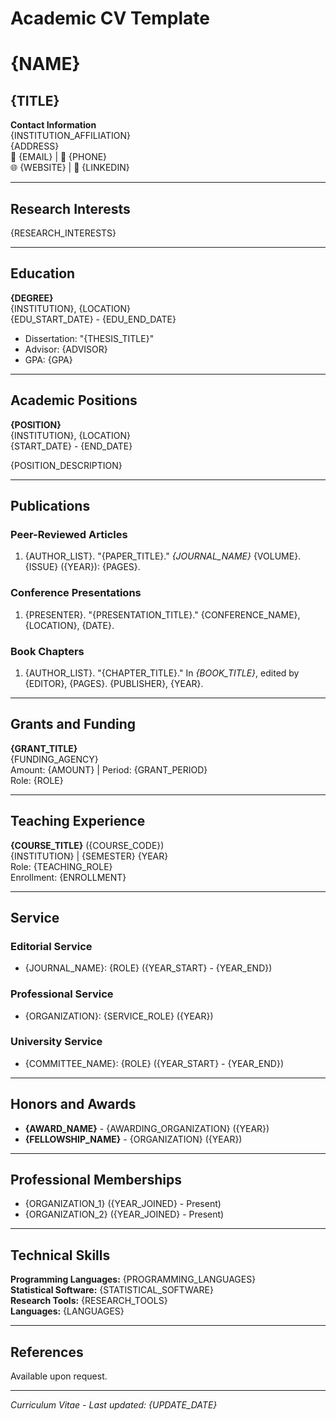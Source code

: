# Academic CV Template

# {NAME}
## {TITLE}

**Contact Information**  
{INSTITUTION_AFFILIATION}  
{ADDRESS}  
📧 {EMAIL} | 📱 {PHONE}  
🌐 {WEBSITE} | 💼 {LINKEDIN}

---

## Research Interests

{RESEARCH_INTERESTS}

---

## Education

**{DEGREE}**  
{INSTITUTION}, {LOCATION}  
{EDU_START_DATE} - {EDU_END_DATE}  
- Dissertation: "{THESIS_TITLE}"
- Advisor: {ADVISOR}
- GPA: {GPA}

---

## Academic Positions

**{POSITION}**  
{INSTITUTION}, {LOCATION}  
{START_DATE} - {END_DATE}  

{POSITION_DESCRIPTION}

---

## Publications

### Peer-Reviewed Articles

1. {AUTHOR_LIST}. "{PAPER_TITLE}." *{JOURNAL_NAME}* {VOLUME}.{ISSUE} ({YEAR}): {PAGES}.

### Conference Presentations

1. {PRESENTER}. "{PRESENTATION_TITLE}." {CONFERENCE_NAME}, {LOCATION}, {DATE}.

### Book Chapters

1. {AUTHOR_LIST}. "{CHAPTER_TITLE}." In *{BOOK_TITLE}*, edited by {EDITOR}, {PAGES}. {PUBLISHER}, {YEAR}.

---

## Grants and Funding

**{GRANT_TITLE}**  
{FUNDING_AGENCY}  
Amount: {AMOUNT} | Period: {GRANT_PERIOD}  
Role: {ROLE}

---

## Teaching Experience

**{COURSE_TITLE}** ({COURSE_CODE})  
{INSTITUTION} | {SEMESTER} {YEAR}  
Role: {TEACHING_ROLE}  
Enrollment: {ENROLLMENT}

---

## Service

### Editorial Service
- {JOURNAL_NAME}: {ROLE} ({YEAR_START} - {YEAR_END})

### Professional Service
- {ORGANIZATION}: {SERVICE_ROLE} ({YEAR})

### University Service
- {COMMITTEE_NAME}: {ROLE} ({YEAR_START} - {YEAR_END})

---

## Honors and Awards

- **{AWARD_NAME}** - {AWARDING_ORGANIZATION} ({YEAR})
- **{FELLOWSHIP_NAME}** - {ORGANIZATION} ({YEAR})

---

## Professional Memberships

- {ORGANIZATION_1} ({YEAR_JOINED} - Present)
- {ORGANIZATION_2} ({YEAR_JOINED} - Present)

---

## Technical Skills

**Programming Languages:** {PROGRAMMING_LANGUAGES}  
**Statistical Software:** {STATISTICAL_SOFTWARE}  
**Research Tools:** {RESEARCH_TOOLS}  
**Languages:** {LANGUAGES}

---

## References

Available upon request.

---

*Curriculum Vitae - Last updated: {UPDATE_DATE}*